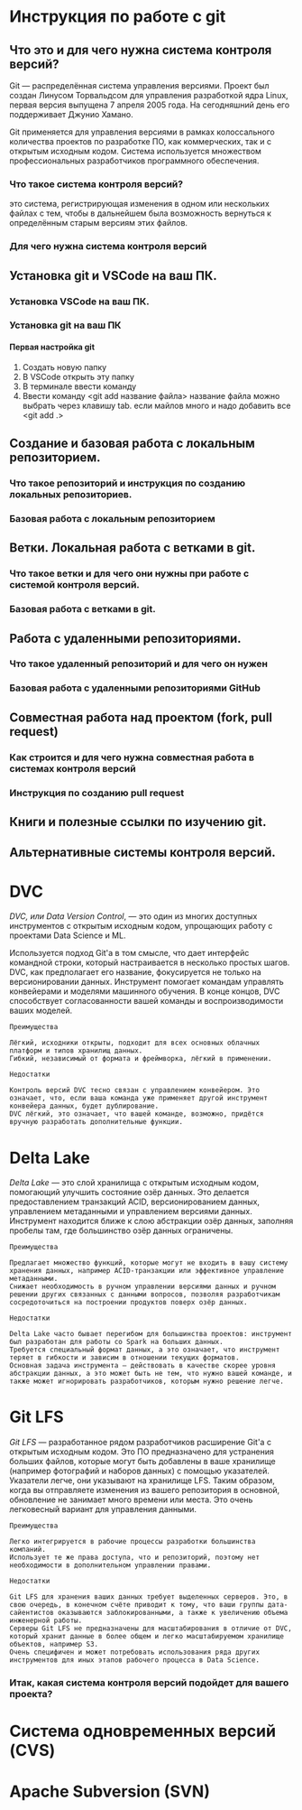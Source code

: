 # Инструкция по работе с git

## Что это и для чего нужна система контроля версий?

Git — распределённая система управления версиями. Проект был создан Линусом Торвальдсом для управления разработкой ядра Linux, первая версия выпущена 7 апреля 2005 года. На сегодняшний день его поддерживает Джунио Хамано.

Git применяется для управления версиями в рамках колоссального количества проектов по разработке ПО, как коммерческих, так и с открытым исходным кодом. Система используется множеством профессиональных разработчиков программного обеспечения.

### Что такое система контроля версий?
это система, регистрирующая изменения в одном или нескольких файлах с тем, чтобы в дальнейшем была возможность вернуться к определённым старым версиям этих файлов.
### Для чего нужна система контроля версий

## Установка git и VSCode на ваш ПК.

### Установка VSCode на ваш ПК.

### Установка git на ваш ПК

#### Первая настройка git
1. Создать новую папку 
2. В VSCode открыть эту папку
3. В терминале ввести команду <git init>
4. Ввести команду <git add название файла> название файла можно выбрать через клавишу tab. если майлов много и надо добавить все <git add .> 

## Создание и базовая работа с локальным репозиторием.

### Что такое репозиторий и инструкция по созданию локальных репозиториев.

### Базовая работа с локальным репозиторием

## Ветки. Локальная работа с ветками в git.

### Что такое ветки и для чего они нужны при работе с системой контроля версий.

### Базовая работа с ветками в git.

## Работа с удаленными репозиториями.

### Что такое удаленный репозиторий и для чего он нужен

### Базовая работа с удаленными репозиториями GitHub

## Совместная работа над проектом (fork, pull request)

### Как строится и для чего нужна совместная работа в системах контроля версий

### Инструкция по созданию pull request

## Книги и полезные ссылки по изучению git.

## Альтернативные системы контроля версий.

# DVC
*DVC, или Data Version Control*, — это один из многих доступных инструментов с открытым исходным кодом, упрощающих работу с проектами Data Science и ML.

Используется подход Git'а в том смысле, что дает интерфейс командной строки, который настраивается в несколько простых шагов. DVC, как предполагает его название, фокусируется не только на версионировании данных. Инструмент помогает командам управлять конвейерами и моделями машинного обучения. В конце концов, DVC способствует согласованности вашей команды и воспроизводимости ваших моделей.
```fix
Преимущества

Лёгкий, исходники открыты, подходит для всех основных облачных платформ и типов хранилищ данных.
Гибкий, независимый от формата и фреймворка, лёгкий в применении.
```
```fix
Недостатки

Контроль версий DVC тесно связан с управлением конвейером. Это означает, что, если ваша команда уже применяет другой инструмент конвейера данных, будет дублирование.
DVC лёгкий, это означает, что вашей команде, возможно, придётся вручную разработать дополнительные функции.
```
# Delta Lake

*Delta Lake* — это слой хранилища с открытым исходным кодом, помогающий улучшить состояние озёр данных. Это делается предоставлением транзакций ACID, версионированием данных, управлением метаданными и управлением версиями данных. Инструмент находится ближе к слою абстракции озёр данных, заполняя пробелы там, где большинство озёр данных ограничены.

```fix
Преимущества

Предлагает множество функций, которые могут не входить в вашу систему хранения данных, например ACID-транзакции или эффективное управление метаданными.
Снижает необходимость в ручном управлении версиями данных и ручном решении других связанных с данными вопросов, позволяя разработчикам сосредоточиться на построении продуктов поверх озёр данных.
```
```fix
Недостатки

Delta Lake часто бывает перегибом для большинства проектов: инструмент был разработан для работы со Spark на больших данных.
Требуется специальный формат данных, а это означает, что инструмент теряет в гибкости и зависим в отношении текущих форматов.
Основная задача инструмента — действовать в качестве скорее уровня абстракции данных, а это может быть не тем, что нужно вашей команде, и также может игнорировать разработчиков, которым нужно решение легче.
```

# Git LFS

*Git LFS* — разработанное рядом разработчиков расширение Git'а с открытым исходным кодом. Это ПО предназначено для устранения больших файлов, которые могут быть добавлены в ваше хранилище (например фотографий и наборов данных) с помощью указателей. Указатели легче, они указывают на хранилище LFS. Таким образом, когда вы отправляете изменения из вашего репозитория в основной, обновление не занимает много времени или места. Это очень легковесный вариант для управления данными.
```fix
Преимущества

Легко интегрируется в рабочие процессы разработки большинства компаний.
Использует те же права доступа, что и репозиторий, поэтому нет необходимости в дополнительном управлении правами.
```
```fix
Недостатки

Git LFS для хранения ваших данных требует выделенных серверов. Это, в свою очередь, в конечном счёте приводит к тому, что ваши группы дата-сайентистов оказываются заблокированными, а также к увеличению объема инженерной работы.
Серверы Git LFS не предназначены для масштабирования в отличие от DVC, который хранит данные в более общем и легко масштабируемом хранилище объектов, например S3.
Очень специфичен и может потребовать использования ряда других инструментов для иных этапов рабочего процесса в Data Science.
```


### Итак, какая система контроля версий подойдет для вашего проекта?

# Система одновременных версий (CVS)

# Apache Subversion (SVN)

